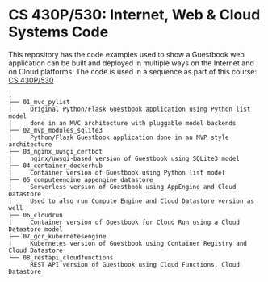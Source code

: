 # CS 430P/530: Internet, Web & Cloud Systems Code

This repository has the code examples used to show a Guestbook web application can be built and deployed in multiple ways on the Internet and on Cloud platforms.  The code is used in a sequence as part of this course: [CS 430P/530](http://thefengs.com/wuchang/courses/cs430)

```
.
├── 01_mvc_pylist
|     Original Python/Flask Guestbook application using Python list model
|     done in an MVC architecture with pluggable model backends
├── 02_mvp_modules_sqlite3
|     Python/Flask Guestbook application done in an MVP style architecture
├── 03_nginx_uwsgi_certbot
|     nginx/uwsgi-based version of Guestbook using SQLite3 model
├── 04_container_dockerhub
|     Container version of Guestbook using Python list model
├── 05_computeengine_appengine_datastore
|     Serverless version of Guestbook using AppEngine and Cloud Datastore
|     Used to also run Compute Engine and Cloud Datastore version as well
├── 06_cloudrun
|     Container version of Guestbook for Cloud Run using a Cloud Datastore model
├── 07_gcr_kubernetesengine
|     Kubernetes version of Guestbook using Container Registry and Cloud Datastore
└── 08_restapi_cloudfunctions
      REST API version of Guestbook using Cloud Functions, Cloud Datastore
```
